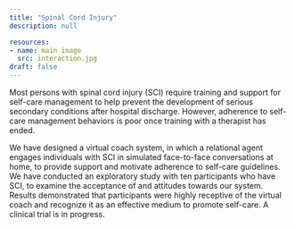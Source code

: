 ```yaml
---
title: "Spinal Cord Injury"
description: null

resources:
- name: main image
  src: interaction.jpg
draft: false
---
```


Most persons with spinal cord injury (SCI) require training and support for self-care management to help prevent the development of serious secondary conditions after hospital discharge. However, adherence to self-care management behaviors is poor once training with a therapist has ended.

We have designed a virtual coach system, in which a relational agent engages individuals with SCI in simulated face-to-face conversations at home,
to provide support and motivate adherence to self-care guidelines.
We have conducted an exploratory study with ten participants who have SCI, to examine the acceptance of and attitudes towards our system.
Results demonstrated that participants were highly receptive of the virtual coach and recognize it as an effective medium to promote self-care.
A clinical trial is in progress.

